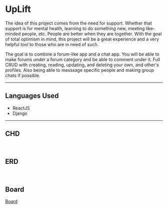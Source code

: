 # UpLift

  The idea of this project comes from the need for support. Whether that support is for mental health, learning to do something new, meeting like-minded people, etc. People are better when they are together. With the goal of total optimism in mind, this project will be a great experience and a very helpful tool to those who are in need of such.
  
   The goal is to combine a forum-like app and a chat app. You will be able to make forums under a forum category and be able to comment under it. Full CRUD with creating, reading, updating, and deleting your own, and other's profiles. Also being able to messsage specific people and making group chats if possible.
   
<hr></hr>
<h2>Languages Used</h2>
<ul>
  <li>ReactJS</li>
  <li>Django</li>
</ul>

<hr></hr>
<h2>CHD</h2>
<img src = "" label = "CHD" /><br></br>

<h2>ERD</h2>
<img src = "" label = "ERD" /><br></br>

<h2>Board</h2>
<a target=”_blank” href="https://github.com/users/phicov/projects/3">Board</a>


